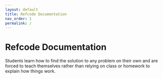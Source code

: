 ```yaml
---
layout: default
title: Refcode Documentation
nav_order: 1
permalink: /
---
```


# Refcode Documentation

Students learn how to find the solution to any problem on their own and are forced to teach themselves rather than relying on class or homework to explain how things work.
